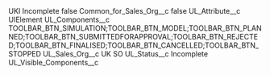<?xml version="1.0" encoding="UTF-8"?>
<CustomMetadata xmlns="http://soap.sforce.com/2006/04/metadata" xmlns:xsi="http://www.w3.org/2001/XMLSchema-instance" xmlns:xsd="http://www.w3.org/2001/XMLSchema">
    <label>UKI Incomplete</label>
    <protected>false</protected>
    <values>
        <field>Common_for_Sales_Org__c</field>
        <value xsi:type="xsd:boolean">false</value>
    </values>
    <values>
        <field>UL_Attribute__c</field>
        <value xsi:type="xsd:string">UIElement</value>
    </values>
    <values>
        <field>UL_Components__c</field>
        <value xsi:type="xsd:string">TOOLBAR_BTN_SIMULATION;TOOLBAR_BTN_MODEL;TOOLBAR_BTN_PLANNED;TOOLBAR_BTN_SUBMITTEDFORAPPROVAL;TOOLBAR_BTN_REJECTED;TOOLBAR_BTN_FINALISED;TOOLBAR_BTN_CANCELLED;TOOLBAR_BTN_STOPPED</value>
    </values>
    <values>
        <field>UL_Sales_Org__c</field>
        <value xsi:type="xsd:string">UK SO</value>
    </values>
    <values>
        <field>UL_Status__c</field>
        <value xsi:type="xsd:string">Incomplete</value>
    </values>
    <values>
        <field>UL_Visible_Components__c</field>
        <value xsi:nil="true"/>
    </values>
</CustomMetadata>
